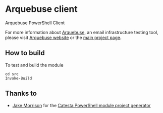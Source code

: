 # Arquebuse client

Arquebuse PowerShell Client

For more information about [Arquebuse](https://arquebuse.io), an email infrastructure testing tool, please visit [Arquebuse website](https://arquebuse.io) or the [main project page](https://github.com/arquebuse/arquebuse).

## How to build

To test and build the module

    cd src
    Invoke-Build

## Thanks to

* [Jake Morrison](https://techthoughts.info) for the [Catesta PowerShell module project generator](https://github.com/techthoughts2/Catesta)

